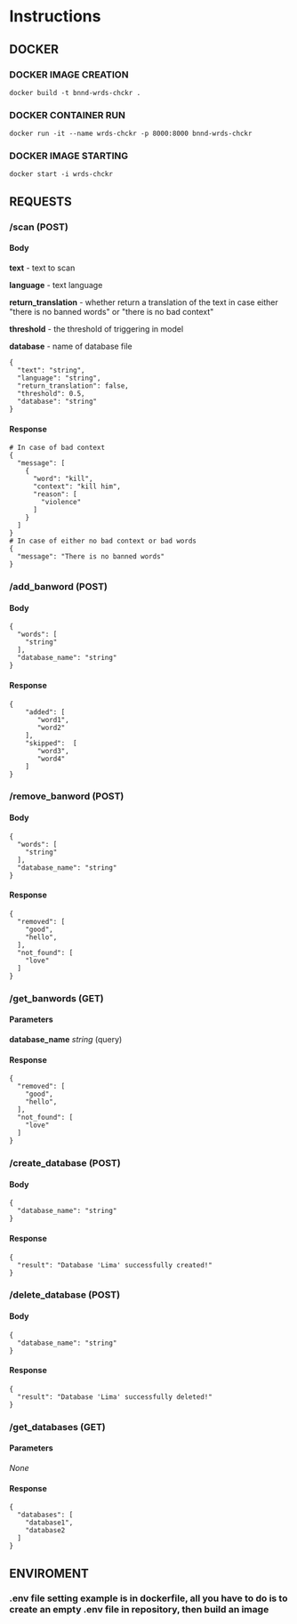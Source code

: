 # Instructions
## DOCKER 

### DOCKER IMAGE CREATION
```
docker build -t bnnd-wrds-chckr .
```

### DOCKER CONTAINER RUN
```
docker run -it --name wrds-chckr -p 8000:8000 bnnd-wrds-chckr
```

### DOCKER IMAGE STARTING
```
docker start -i wrds-chckr
```

## REQUESTS

### /scan (POST)
#### Body
__text__ - text to scan

__language__ - text language

__return_translation__ - whether return a translation of the text in case either "there is no banned words" or "there is no bad context"

__threshold__ - the threshold of triggering in model

__database__ - name of database file

```
{
  "text": "string",
  "language": "string",
  "return_translation": false,
  "threshold": 0.5,
  "database": "string"
}
```
#### Response
```
# In case of bad context
{
  "message": [
    {
      "word": "kill",
      "context": "kill him",
      "reason": [
        "violence"
      ]
    }
  ]
}
# In case of either no bad context or bad words
{
  "message": "There is no banned words"
}
```
### /add_banword (POST)
#### Body
```
{
  "words": [
    "string"
  ],
  "database_name": "string"
}
```
#### Response
```
{
    "added": [
       "word1",
       "word2"
    ],
    "skipped":  [
       "word3",
       "word4"
    ]
}
```

### /remove_banword (POST)
#### Body
```
{
  "words": [
    "string"
  ],
  "database_name": "string"
}
```
#### Response
```
{
  "removed": [
    "good",
    "hello",
  ],
  "not_found": [
    "love"
  ]
}
```
### /get_banwords (GET)
#### Parameters

__database_name__ _string_ (query)

#### Response
```
{
  "removed": [
    "good",
    "hello",
  ],
  "not_found": [
    "love"
  ]
}
```
### /create_database (POST)
#### Body
```
{
  "database_name": "string"
}
```
#### Response
```
{
  "result": "Database 'Lima' successfully created!"
}
```
### /delete_database (POST)
#### Body
```
{
  "database_name": "string"
}
```
#### Response
```
{
  "result": "Database 'Lima' successfully deleted!"
}
```
### /get_databases (GET)
#### Parameters
_None_
#### Response
```
{
  "databases": [
    "database1",
    "database2
  ]
}
```
## ENVIROMENT 
### **.env file setting example is in dockerfile, all you have to do is to create an empty .env file in repository, then build an image**

